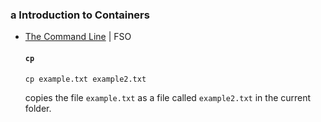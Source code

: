 ### a Introduction to Containers

- [The Command Line](https://tkt-lapio.github.io/command-line/) | FSO

  #### `cp`
  ```
  cp example.txt example2.txt
  ```
  copies the file `example.txt` as a file called `example2.txt` in the current folder.

